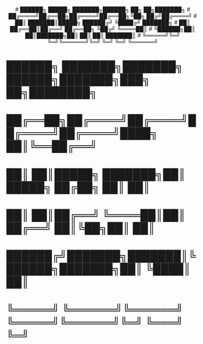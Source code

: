 <p style="text-align: center;">
#  ██████╗ █████╗ ███████╗██████╗ ██╗   ██╗███████╗          
# ██╔════╝██╔══██╗██╔════╝██╔══██╗╚██╗ ██╔╝██╔════╝          
# ██║     ███████║█████╗  ██████╔╝ ╚████╔╝ ███████╗          
# ██║     ██╔══██║██╔══╝  ██╔══██╗  ╚██╔╝  ╚════██║          
# ╚██████╗██║  ██║███████╗██║  ██║   ██║   ███████║          
#  ╚═════╝╚═╝  ╚═╝╚══════╝╚═╝  ╚═╝   ╚═╝   ╚══════╝          
                                                           
# ██████╗ ███████╗███████╗ ██████╗███████╗███╗   ██╗████████╗
# ██╔══██╗██╔════╝██╔════╝██╔════╝██╔════╝████╗  ██║╚══██╔══╝
# ██║  ██║█████╗  ███████╗██║     █████╗  ██╔██╗ ██║   ██║   
# ██║  ██║██╔══╝  ╚════██║██║     ██╔══╝  ██║╚██╗██║   ██║   
# ██████╔╝███████╗███████║╚██████╗███████╗██║ ╚████║   ██║   
# ╚═════╝ ╚══════╝╚══════╝ ╚═════╝╚══════╝╚═╝  ╚═══╝   ╚═╝   
</p>
